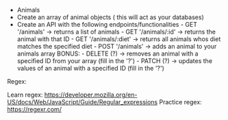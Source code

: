   - Animals
   - Create an array of animal objects ( this will act as your databases)
   - Create an API with the following endpoints/functionalities
    - GET '/animals' -> returns a list of animals
    - GET '/animals/:id' -> returns the animal with that ID
    - GET '/animals/:diet' -> returns all animals whos diet matches the specified diet
    - POST '/animals' -> adds an animal to your animals array
  BONUS:
    - DELETE (?) -> removes an animal with a specified ID from your array (fill in the '?')
    - PATCH (?) -> updates the values of an animal with a specified ID (fill in the '?')


Regex:

Learn regex: https://developer.mozilla.org/en-US/docs/Web/JavaScript/Guide/Regular_expressions
Practice regex: https://regexr.com/
